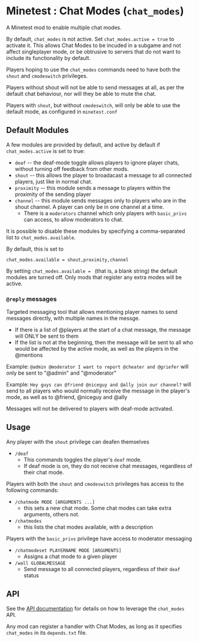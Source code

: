 # Minetest : Chat Modes (`chat_modes`)

A Minetest mod to enable multiple chat modes.

By default, `chat_modes` is not active. Set `chat_modes.active = true` to activate it. This allows Chat Modes to be incuded in a subgame and not affect singleplayer mode, or be obtrusive to servers that do not want to include its functionality by default.

Players hoping to use the `chat_modes` commands need to have both the `shout` and `cmodeswitch` privileges.

Players without shout will not be able to send messages at all, as per the default chat behaviour, nor will they be able to mute the chat.

Players with `shout`, but without `cmodeswitch`, will only be able to use the default mode, as configured in `minetest.conf`

## Default Modules

A few modules are provided by default, and active by default if `chat_modes.active` is set to true:

* `deaf` -- the deaf-mode toggle allows players to ignore player chats, without turning off feedback from other mods.
* `shout` -- this allows the player to broadacast a message to all connected players, just like in normal chat.
* `proximity` -- this module sends a message to players within the proximity of the sending player
* `channel` -- this module sends messages only to players who are in the shout channel. A player can only be in one channel at a time.
	* There is a `moderators` channel which only players with `basic_privs` can access, to allow moderators to chat.

It is possible to disable these modules by specifying a comma-separated list to `chat_modes.available`.

By default, this is set to

	chat_modes.available = shout,proximity,channel

By setting `chat_modes.available = ` (that is, a blank string) the default modules are turned off. Only mods that register any extra modes will be active.

### `@reply` messages

Targeted messaging tool that allows mentioning player names to send messages directly, with multiple names in the messge.

* If there is a list of @players at the start of a chat message, the message will ONLY be sent to them
* If the list is not at the beginning, then the message will be sent to all who would be affected by the active mode, as well as the players in the @mentions


Example: `@admin @moderator I want to report @cheater and @griefer` will only be sent to "@admin" and "@moderator"

Example: `Hey guys can @friend @niceguy and @ally join our channel?` will send to all players who would normally receive the message in the player's mode, as well as to @friend, @niceguy and @ally

Messages will not be delivered to players with deaf-mode activated.

## Usage

Any player with the `shout` privilege can deafen themselves

* `/deaf`
	* This commands toggles the player's `deaf` mode.
	* If deaf mode is on, they do not receive chat messages, regardless of their chat mode.

Players with both the `shout` and `cmodeswitch` privileges has access to the following commands:

* `/chatmode MODE [ARGUMENTS ...]`
	* this sets a new chat mode. Some chat modes can take extra arguments, others not.
* `/chatmodes`
	* this lists the chat modes available, with a description

Players with the `basic_privs` privilege have access to moderator messaging

* `/chatmodeset PLAYERNAME MODE [ARGUMENTS]`
	* Assigns a chat mode to a given player
* `/wall GLOBALMESSAGE`
	* Send message to all connected players, regardless of their `deaf` status

## API

See the [API documentation](API.md) for details on how to leverage the `chat_modes` API.

Any mod can register a handler with Chat Modes, as long as it specifies `chat_modes` in its `depends.txt` file.
